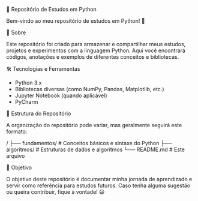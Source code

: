 📌 Repositório de Estudos em Python

Bem-vindo ao meu repositório de estudos em Python! 🚀

📖 Sobre

Este repositório foi criado para armazenar e compartilhar meus estudos, projetos e experimentos com a linguagem Python. Aqui você encontrará códigos, anotações e exemplos de diferentes conceitos e bibliotecas.

🛠 Tecnologias e Ferramentas

- Python 3.x
- Bibliotecas diversas (como NumPy, Pandas, Matplotlib, etc.)
- Jupyter Notebook (quando aplicável)
-  PyCharm

📂 Estrutura do Repositório

A organização do repositório pode variar, mas geralmente seguirá este formato:

/
├── fundamentos/     # Conceitos básicos e sintaxe do Python
├── algoritmos/      # Estruturas de dados e algoritmos
└── README.md        # Este arquivo


📌 Objetivo

O objetivo deste repositório é documentar minha jornada de aprendizado e servir como referência para estudos futuros. Caso tenha alguma sugestão ou queira contribuir, fique à vontade! 😃
